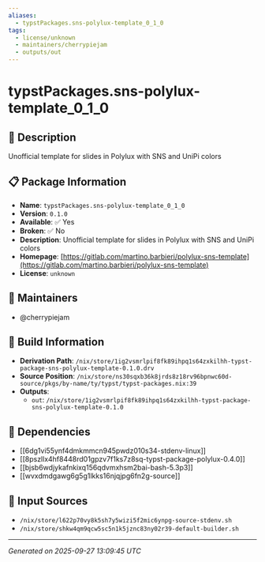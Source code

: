 ```yaml
---
aliases:
  - typstPackages.sns-polylux-template_0_1_0
tags:
  - license/unknown
  - maintainers/cherrypiejam
  - outputs/out
---
```


# typstPackages.sns-polylux-template_0_1_0

## 📝 Description

Unofficial template for slides in Polylux with SNS and UniPi colors

## 📋 Package Information

- **Name**: `typstPackages.sns-polylux-template_0_1_0`
- **Version**: `0.1.0`
- **Available**: ✅ Yes
- **Broken**: ✅ No
- **Description**: Unofficial template for slides in Polylux with SNS and UniPi colors
- **Homepage**: [https://gitlab.com/martino.barbieri/polylux-sns-template](https://gitlab.com/martino.barbieri/polylux-sns-template)
- **License**: `unknown`
## 👥 Maintainers

- @cherrypiejam


## 🔧 Build Information

- **Derivation Path**: `/nix/store/1ig2vsmrlpif8fk89ihpq1s64zxkilhh-typst-package-sns-polylux-template-0.1.0.drv`
- **Source Position**: `/nix/store/ns30sqxb36k8jrds8z18rv96bpnwc60d-source/pkgs/by-name/ty/typst/typst-packages.nix:39`
- **Outputs**:
  - `out`:  `/nix/store/1ig2vsmrlpif8fk89ihpq1s64zxkilhh-typst-package-sns-polylux-template-0.1.0`

## 🔗 Dependencies

- [[6dg1vi55ynf4dmkmmcn945pwdz010s34-stdenv-linux]]
- [[8pszllx4hf8448rd01gpzv7f1ks7z8sq-typst-package-polylux-0.4.0]]
- [[bjsb6wdjykafnkixq156qdvmxhsm2bai-bash-5.3p3]]
- [[wvxdmdgawg6g5g1lkks16njqjpg6fn2g-source]]

## 📁 Input Sources

- `/nix/store/l622p70vy8k5sh7y5wizi5f2mic6ynpg-source-stdenv.sh`
- `/nix/store/shkw4qm9qcw5sc5n1k5jznc83ny02r39-default-builder.sh`

---
*Generated on 2025-09-27 13:09:45 UTC*
